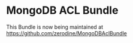 MongoDB ACL Bundle
====================

This Bundle is now being maintained at https://github.com/zerodine/MongoDBAclBundle

